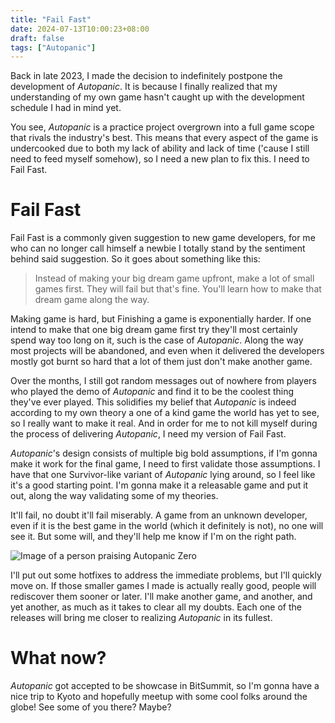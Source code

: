 ```yaml
---
title: "Fail Fast"
date: 2024-07-13T10:00:23+08:00
draft: false
tags: ["Autopanic"]
---
```


Back in late 2023, I made the decision to indefinitely postpone the development of *Autopanic*. It is because I finally realized that my understanding of my own game hasn't caught up with the development schedule I had in mind yet.

You see, *Autopanic* is a practice project overgrown into a full game scope that rivals the industry's best. This means that every aspect of the game is undercooked due to both my lack of ability and lack of time ('cause I still need to feed myself somehow), so I need a new plan to fix this. I need to Fail Fast.

# Fail Fast

Fail Fast is a commonly given suggestion to new game developers, for me who can no longer call himself a newbie I totally stand by the sentiment behind said suggestion. So it goes about something like this:

> Instead of making your big dream game upfront, make a lot of small games first. They will fail but that's fine. You'll learn how to make that dream game along the way.

Making game is hard, but Finishing a game is exponentially harder. If one intend to make that one big dream game first try they'll most certainly spend way too long on it, such is the case of *Autopanic*. Along the way most projects will be abandoned, and even when it delivered the developers mostly got burnt so hard that a lot of them just don't make another game.

Over the months, I still got random messages out of nowhere from players who played the demo of *Autopanic* and find it to be the coolest thing they've ever played. This solidifies my belief that *Autopanic* is indeed according to my own theory a one of a kind game the world has yet to see, so I really want to make it real. And in order for me to not kill myself during the process of delivering *Autopanic*, I need my version of Fail Fast.

*Autopanic*'s design consists of multiple big bold assumptions, if I'm gonna make it work for the final game, I need to first validate those assumptions. I have that one Survivor-like variant of *Autopanic* lying around, so I feel like it's a good starting point. I'm gonna make it a releasable game and put it out, along the way validating some of my theories.

It'll fail, no doubt it'll fail miserably. A game from an unknown developer, even if it is the best game in the world (which it definitely is not), no one will see it. But some will, and they'll help me know if I'm on the right path.

![Image of a person praising *Autopanic Zero*](/images/posts/autopanic-devlog/0025/0001.png "How in the world did they find my game and I'm really grateful")

I'll put out some hotfixes to address the immediate problems, but I'll quickly move on. If those smaller games I made is actually really good, people will rediscover them sooner or later. I'll make another game, and another, and yet another, as much as it takes to clear all my doubts. Each one of the releases will bring me closer to realizing *Autopanic* in its fullest.

# What now?

*Autopanic* got accepted to be showcase in BitSummit, so I'm gonna have a nice trip to Kyoto and hopefully meetup with some cool folks around the globe! See some of you there? Maybe?